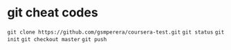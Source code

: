 # git cheat codes
`git clone https://github.com/gsmperera/coursera-test.git`
`git status`
`git init`
`git checkout master`
`git push`
